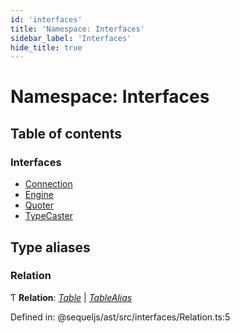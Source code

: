 ```yaml
---
id: 'interfaces'
title: 'Namespace: Interfaces'
sidebar_label: 'Interfaces'
hide_title: true
---
```


# Namespace: Interfaces

## Table of contents

### Interfaces

- [Connection](../interfaces/interfaces.connection.md)
- [Engine](../interfaces/interfaces.engine.md)
- [Quoter](../interfaces/interfaces.quoter.md)
- [TypeCaster](../interfaces/interfaces.typecaster.md)

## Type aliases

### Relation

Ƭ **Relation**: [_Table_](../classes/table.md) \|
[_TableAlias_](../classes/nodes.tablealias.md)

Defined in: @sequeljs/ast/src/interfaces/Relation.ts:5
